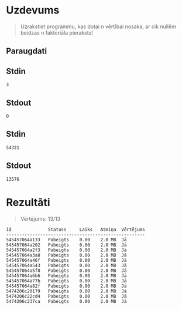 # **Uzdevums**
>Uzrakstiet programmu, kas dotai n vērtībai nosaka, ar cik nullēm beidzas n faktoriāla pieraksts!

## **Paraugdati**

## Stdin
```
3
```

## Stdout
```
0
```

## Stdin
```
54321
```

## Stdout
```
13576
```

# **Rezultāti**
>Vērtējums: 13/13
```
id              Statuss     Laiks   Atmiņa  Vērtējums
-----------------------------------------------------
545457064a133	Pabeigts	0.00	2.0 MB	Jā
545457064a202	Pabeigts	0.00	2.0 MB	Jā
545457064a2f3	Pabeigts	0.00	2.0 MB	Jā
545457064a3a8	Pabeigts	0.00	2.0 MB	Jā
545457064a46f	Pabeigts	0.00	2.0 MB	Jā
545457064a543	Pabeigts	0.00	2.0 MB	Jā
545457064a5f8	Pabeigts	0.00	2.0 MB	Jā
545457064a6b6	Pabeigts	0.00	2.0 MB	Jā
545457064a77b	Pabeigts	0.00	2.0 MB	Jā
545457064a82f	Pabeigts	0.00	2.0 MB	Jā
5474206c20179	Pabeigts	0.00	2.0 MB	Jā
5474206c22cd4	Pabeigts	0.00	2.0 MB	Jā
5474206c237ca	Pabeigts	0.00	2.0 MB	Jā
```



